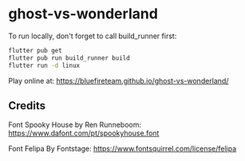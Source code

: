 # ghost-vs-wonderland

To run locally, don't forget to call build_runner first:

```bash
flutter pub get
flutter pub run build_runner build
flutter run -d linux
```

Play online at: https://bluefireteam.github.io/ghost-vs-wonderland/

## Credits

Font Spooky House by Ren Runneboom: https://www.dafont.com/pt/spookyhouse.font

Font Felipa By Fontstage: https://www.fontsquirrel.com/license/felipa